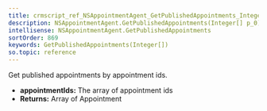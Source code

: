 ```yaml
---
title: crmscript_ref_NSAppointmentAgent_GetPublishedAppointments_Integer__p_0
description: NSAppointmentAgent.GetPublishedAppointments(Integer[] p_0)
intellisense: NSAppointmentAgent.GetPublishedAppointments
sortOrder: 869
keywords: GetPublishedAppointments(Integer[])
so.topic: reference
---
```



Get published appointments by appointment ids.



* **appointmentIds:** The array of appointment ids
* **Returns:** Array of Appointment


